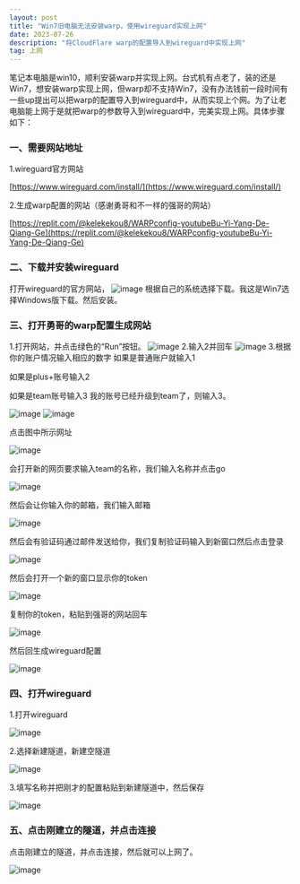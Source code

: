 ```yaml
---
layout: post
title: "Win7旧电脑无法安装warp，使用wireguard实现上网"
date: 2023-07-26
description: "将CloudFlare warp的配置导入到wireguard中实现上网"
tag: 上网
---
```

笔记本电脑是win10，顺利安装warp并实现上网。台式机有点老了，装的还是Win7，想安装warp实现上网，但warp却不支持Win7，没有办法钱前一段时间有一些up提出可以把warp的配置导入到wireguard中，从而实现上个网。为了让老电脑能上网于是就把warp的参数导入到wireguard中，完美实现上网。具体步骤如下：
### 一、需要网站地址
1.wireguard官方网站 

[https://www.wireguard.com/install/](https://www.wireguard.com/install/)

2.生成warp配置的网站（感谢勇哥和不一样的强哥的网站）

[https://replit.com/@kelekekou8/WARPconfig-youtubeBu-Yi-Yang-De-Qiang-Ge](https://replit.com/@kelekekou8/WARPconfig-youtubeBu-Yi-Yang-De-Qiang-Ge)

### 二、下载并安装wireguard
打开wireguard的官方网站，
![image](https://github.com/hengdactn/ctnhb.github.io/assets/70909689/6afb1ae1-db98-49fb-8d09-0b384d527a39)
根据自己的系统选择下载。我这是Win7选择Windows版下载。然后安装。
### 三、打开勇哥的warp配置生成网站
1.打开网站，并点击绿色的“Run”按钮。
![image](https://github.com/hengdactn/ctnhb.github.io/assets/70909689/b142e211-f952-4e02-985e-67b414f9164f)
2.输入2并回车
![image](https://github.com/hengdactn/ctnhb.github.io/assets/70909689/56035c13-1a6a-4349-bffb-205ba53a9b6c)
3.根据你的账户情况输入相应的数字
如果是普通账户就输入1

如果是plus+账号输入2

如果是team账号输入3
我的账号已经升级到team了，则输入3。

![image](https://github.com/hengdactn/ctnhb.github.io/assets/70909689/6b585883-ccb8-46ab-b165-4ddb64f45880)
![image](https://github.com/hengdactn/ctnhb.github.io/assets/70909689/7789ba38-4761-4bd4-8938-d2ae803cf5e4)

点击图中所示网址

![image](https://github.com/hengdactn/ctnhb.github.io/assets/70909689/48d3750f-71c2-490c-bf4c-3dcbb526bd10)

会打开新的网页要求输入team的名称，我们输入名称并点击go

![image](https://github.com/hengdactn/ctnhb.github.io/assets/70909689/efb19f6e-d6d2-4aa6-81a4-4535327e1391)

然后会让你输入你的邮箱，我们输入邮箱

![image](https://github.com/hengdactn/ctnhb.github.io/assets/70909689/f7846c4e-0b5e-43e7-ac9c-6e52c7fc15f2)

然后会有验证码通过邮件发送给你，我们复制验证码输入到新窗口然后点击登录

![image](https://github.com/hengdactn/ctnhb.github.io/assets/70909689/82a393da-7c81-4d2b-9a9a-4c6f81a3ba68)

然后会打开一个新的窗口显示你的token

![image](https://github.com/hengdactn/ctnhb.github.io/assets/70909689/d2debe19-bcd1-4951-88eb-d872f1e147bc)

复制你的token，粘贴到强哥的网站回车

![image](https://github.com/hengdactn/ctnhb.github.io/assets/70909689/1aeb11ce-2d43-491b-9a67-2015a4fcfd16)

然后回生成wireguard配置

![image](https://github.com/hengdactn/ctnhb.github.io/assets/70909689/671cf054-94c3-454f-ab72-942b750d2fc9)

### 四、打开wireguard

1.打开wireguard

![image](https://github.com/hengdactn/ctnhb.github.io/assets/70909689/edb63c95-9f40-45d7-9019-d6abcff2c6c2)

2.选择新建隧道，新建空隧道

![image](https://github.com/hengdactn/ctnhb.github.io/assets/70909689/a4826559-fa31-4b32-9ebf-f7b275d11364)

3.填写名称并把刚才的配置粘贴到新建隧道中，然后保存

![image](https://github.com/hengdactn/ctnhb.github.io/assets/70909689/dc60f15c-ed03-461a-a118-02c052caa0ee)

### 五、点击刚建立的隧道，并点击连接

点击刚建立的隧道，并点击连接，然后就可以上网了。

![image](https://github.com/hengdactn/ctnhb.github.io/assets/70909689/5e06a3ca-1ade-4479-840d-e735d9b5e4b0)











